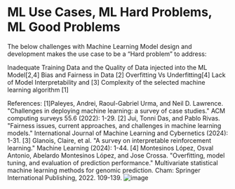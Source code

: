 # ML Use Cases, ML Hard Problems, ML Good Problems 

The below challenges with Machine Learning Model design and development makes the use case to be a “Hard problem” to address:

Inadequate Training Data and the Quality of Data injected into the ML Model[2,4]
Bias and Fairness in Data [2]
Overfitting Vs Underfitting[4]
Lack of Model Interpretability and [3]
Complexity of the selected machine learning algorithm [1]

References: 
[1]Paleyes, Andrei, Raoul-Gabriel Urma, and Neil D. Lawrence. "Challenges in deploying machine learning: a survey of case studies." ACM computing surveys 55.6 (2022): 1-29.
[2] Jui, Tonni Das, and Pablo Rivas. "Fairness issues, current approaches, and challenges in machine learning models." International Journal of Machine Learning and Cybernetics (2024): 1-31.
[3] Glanois, Claire, et al. "A survey on interpretable reinforcement learning." Machine Learning (2024): 1-44.
[4] Montesinos López, Osval Antonio, Abelardo Montesinos López, and Jose Crossa. "Overfitting, model tuning, and evaluation of prediction performance." Multivariate statistical machine learning methods for genomic prediction. Cham: Springer International Publishing, 2022. 109-139.
![image](https://github.com/user-attachments/assets/11d79d2b-7162-4570-88d4-e8a0030dfb6e)
